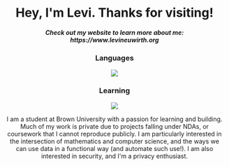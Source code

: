 
<h1 align="center">Hey, I'm Levi. Thanks for visiting! </h1>
<h5 align="center">Check out my website to learn more about me: https://www.levineuwirth.org </h5>
<h3 align="center">Languages </h3>
<p align="center">
  <a href="https://skillicons.dev">
    <img src="https://skillicons.dev/icons?i=cpp,cs,html,java,py" />
  </a>
</p>
<h3 align="center">Learning </h3>
<p align="center">
  <a href="https://skillicons.dev">
    <img src="https://skillicons.dev/icons?i=c,css,kotlin,r" />
  </a>
<p align="center">
    I am a student at Brown University with a passion for learning and building. Much of my work is private due to projects falling under NDAs, or coursework that I cannot reproduce publicly. I am particularly interested in the intersection of mathematics and computer science, and the ways we can use data in a functional way (and automate such use!). I am also interested in security, and I'm a privacy enthusiast.
    </p>

